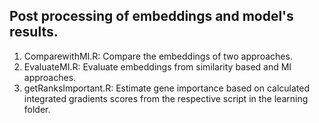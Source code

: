 ## Post processing of embeddings and model's results.
1. ComparewithMI.R: Compare the embeddings of two approaches.
2. EvaluateMI.R: Evaluate embeddings from similarity based and MI approaches.
3. getRanksImportant.R: Estimate gene importance based on calculated integrated gradients scores from the respective script in the learning folder.

